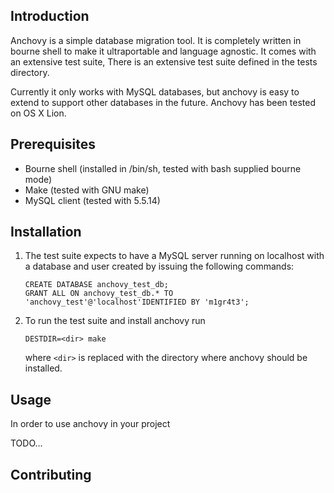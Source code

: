Introduction
------------

Anchovy is a simple database migration tool. It is completely written in
bourne shell to make it ultraportable and language agnostic. It comes with an
extensive test suite, There is an extensive test suite defined in the tests
directory.

Currently it only works with MySQL databases, but anchovy is easy to extend to
support other databases in the future. Anchovy has been tested on OS X Lion.

Prerequisites
-------------
* Bourne shell (installed in /bin/sh, tested with bash supplied bourne mode)
* Make (tested with GNU make)
* MySQL client (tested with 5.5.14)

Installation
------------
1.  The test suite expects to have a MySQL server running on localhost with a database and user created by issuing the following commands:

        CREATE DATABASE anchovy_test_db;
        GRANT ALL ON anchovy_test_db.* TO 'anchovy_test'@'localhost'IDENTIFIED BY 'm1gr4t3';

2.  To run the test suite and install anchovy run

        DESTDIR=<dir> make

    where ```<dir>``` is replaced with the directory where anchovy should be installed.

Usage
-----
In order to use anchovy in your project 

TODO...

Contributing
------------
